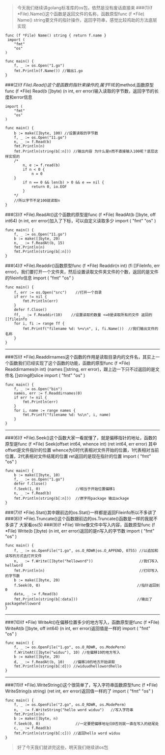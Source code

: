 > 今天我们继续讲golang标准库的os包，依然是没有废话直接来
###(1)(f *File).Name()这个函数是返回文件的名称，函数原型func (f *File) Name() string要文件的指针操作，返回字符串，感觉比较鸡助的方法底层实现
    
    func (f *File) Name() string { return f.name }
     import (
    	"fmt"
    	"os"
    )
    
    func main() {
    	f, _ := os.Open("1.go")
    	fmt.Println(f.Name()) //输出1.go
    }

###(2)(f *File).Read()这个是函数的指针来操作的,属于*FIlE的method,函数原型func (f *File) Read(b []byte) (n int, err error)输入读取的字节数，返回字节的长度和error信息

    import (
    	"fmt"
    	"os"
    )
    
    func main() {
    	b := make([]byte, 100) //设置读取的字节数
    	f, _ := os.Open("11.go")
    	n, _ := f.Read(b)
    	fmt.Println(n)	
    	fmt.Println(string(b[:n])) //输出内容 为什么是n而不直接输入100呢？底层这样实现的
    	/*
    		n, e := f.read(b)
       		if n < 0 {
    			n = 0
    	}
    		if n == 0 && len(b) > 0 && e == nil {
      			return 0, io.EOF
      		}
      	*/
      	//所以字节不足100就读取n
    }

###(3)(f *File).ReadAt()这个函数的原型是func (f *File) ReadAt(b []byte, off int64) (n int, err error)加入了下标，可以自定义读取多少
	import (
		"fmt"
		"os"
	)
	
	func main() {
		f, _ := os.Open("11.go")
		b := make([]byte, 20)
		n, _ := f.ReadAt(b, 15)
		fmt.Println(n)
		fmt.Println(string(b[:n]))
	}
###(4)(f *File).Readdir()函数原型func (f *File) Readdir(n int) (fi []FileInfo, err error)，我们要打开一个文件夹，然后设置读取文件夹文件的个数，返回的是文件的fileinfo信息
	import (
		"fmt"
		"os"
	)
	
	func main() {
		f, err := os.Open("src")	//打开一个目录
		if err != nil {
			fmt.Println(err)
		}
		defer f.Close()
		ff, _ := f.Readdir(10)    //设置读取的数量 <=0是读取所有的文件 返回的[]fileinfo
		for i, fi := range ff {
			fmt.Printf("filename %d: %+v\n", i, fi.Name())  //我们输出文件的名称
		}
	}
---
###(5)(f *File).Readdirnames这个函数的作用是读取目录内的文件名，其实上一个函数我们已经实现了这个函数的功能，函数的原型func (f *File) Readdirnames(n int) (names []string, err error)，跟上边一下只不过返回的是文件名 []string的slice
	import (
		"fmt"
		"os"
	)
	
	func main() {
		f, _ := os.Open("bin")
		names, err := f.Readdirnames(0)
		if err != nil {
			fmt.Println(err)
		}
		for i, name := range names {
			fmt.Printf("filename %d: %s\n", i, name)
		}
	}
---

###(6)(f *File).Seek()这个函数大家一看就懂了，就是偏移指针的地址，函数的原型是func (f *File) Seek(offset int64, whence int) (ret int64, err error) 其中offset是文件指针的位置 whence为0时代表相对文件开始的位置，1代表相对当前位置，2代表相对文件结尾的位置 ret返回的是现在指针的位置
	import (
		"fmt"
		"os"
	)
	
	func main() {
		b := make([]byte, 10)
		f, _ := os.Open("1.go")
		defer f.Close()
		f.Seek(1, 0)				//相当于开始位置偏移1
		n, _ := f.Read(b)
		fmt.Println(string(b[:n]))  //原字符package 输出ackage
	}
###(7)(f *File).Stat()其中跟前边的os.Stat()一样都是返回Fileinfo所以不多讲了
###(8)(f *File).Truncate()这个函数跟前边的os.Truncate()函数是一样的我就不多讲了 大家看os(5)
###(9)(f *File) Write像文件中写入内容，函数原型func (f *File) Write(b []byte) (n int, err error)返回的是n写入的字节数
	import (
		"fmt"
		"os"
	)
	
	func main() {
		f, _ := os.OpenFile("1.go", os.O_RDWR|os.O_APPEND, 0755) //以追加和读写的方式去打开文件
		n, _ := f.Write([]byte("helloword"))                     //我们写入hellword
		fmt.Println(n)                                           //打印写入的字节数
		b := make([]byte, 20)
		f.Seek(0, 0) 											//指针返回到0
		data, _ := f.Read(b)
		fmt.Println(string(b[:data])) 							//输出了packagehelloword
	}
---
###(10)(f *File) WriteAt()在偏移位置多少的地方写入，函数原型是func (f *File) WriteAt(b []byte, off int64) (n int, err error)返回值是一样的
	import (
		"fmt"
		"os"
	)
	
	func main() {
		f, _ := os.OpenFile("1.go", os.O_RDWR, os.ModePerm)
		f.WriteAt([]byte("widuu"), 10) //在偏移10的地方写入
		b := make([]byte, 20)
		d, _ := f.ReadAt(b, 10)    //偏移10的地方开始读取
		fmt.Println(string(b[:d])) //widuudhellowordhello
	}
---
###(11)(f *File).WriteString()这个很简单了，写入字符串函数原型func (f *File) WriteString(s string) (ret int, err error)返回值一样的了
	import (
		"fmt"
		"os"
	)
	
	func main() {
		f, _ := os.OpenFile("2.go", os.O_RDWR, os.ModePerm)
		n, _ := f.WriteString("hello word widuu")	//写入字符串
		fmt.Println(n)
		b := make([]byte, n)
		f.Seek(0, 0)				//一定要把偏移地址归0否则就一直在写入的结尾处
		c, _ := f.Read(b)
		fmt.Println(string(b[:c])) //返回hello word widuu
	}

>好了今天我们就讲完这些，明天我们继续讲os包



